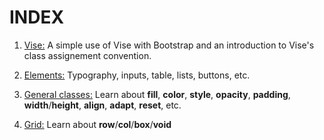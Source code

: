 # INDEX

1. [Vise:](https://github.com/Appforge-lab/css-vise/blob/master/doc/naming_convention.md)
  A simple use of Vise with Bootstrap and an introduction to Vise's class assignement convention.
  
3. [Elements:](https://github.com/Appforge-lab/css-vise/blob/master/docs/elements.md)
  Typography, inputs, table, lists, buttons, etc.

4. [General classes:](https://github.com/Appforge-lab/css-vise/blob/master/docs/general_classes.md)
  Learn about **fill**, **color**, **style**, **opacity**, **padding**, **width**/**height**, **align**, **adapt**, **reset**, etc.

5. [Grid:](https://github.com/Appforge-lab/css-vise/blob/master/doc/grid.md)
  Learn about **row**/**col**/**box**/**void**
